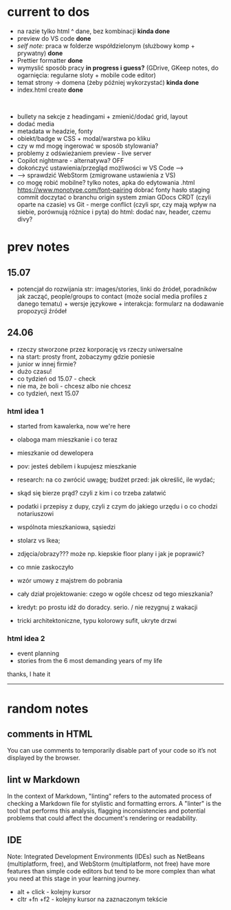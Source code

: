 # current to dos

- na razie tylko html ^ dane, bez kombinacji **kinda done**
- preview do VS code **done**
- _self note:_ praca w folderze współdzielonym (służbowy komp + prywatny) **done**
- Prettier formatter **done**
- wymyslić sposób pracy **in progress i guess?** (GDrive, GKeep notes, do ogarnięcia: regularne sloty + mobile code editor)
- temat strony -> domena (żeby później wykorzystać) **kinda done**
- index.html create **done**

<br>

- bullety na sekcje z headingami + zmienić/dodać grid, layout
- dodać media
- metadata w headzie, fonty
- obiekt/badge w CSS + modal/warstwa po kliku
- czy w md mogę ingerować w sposób stylowania?
- problemy z odświeżaniem preview - live server
- Copilot nightmare - alternatywa? OFF
- dokończyć ustawienia/przegląd możliwości w VS Code -->
- --> sprawdzić WebStorm (zmigrowane ustawienia z VS)
- co mogę robić mobilne? tylko notes, apka do edytowania .html
  https://www.monotype.com/font-pairing dobrać fonty
  hasło staging commit
  doczytać o branchu origin
  system zmian GDocs CRDT (czyli oparte na czasie) vs Git - merge conflict (czyli spr, czy mają wpływ na siebie, porównują różnice i pyta)
  do html: dodać nav, header, czemu divy?

# prev notes

## 15.07

- potencjał do rozwijania str: images/stories, linki do źródeł, poradników jak zacząć, people/groups to contact (może social media profiles z danego tematu) + wersje językowe + interakcja: formularz na dodawanie propozycji źródeł

## 24.06

- rzeczy stworzone przez korporację vs rzeczy uniwersalne
- na start: prosty front, zobaczymy gdzie poniesie
- junior w innej firmie?
- dużo czasu!
- co tydzień od 15.07 - check
- nie ma, że boli - chcesz albo nie chcesz
- co tydzień, next 15.07

### html idea 1

- started from kawalerka, now we're here
- olaboga mam mieszkanie i co teraz
- mieszkanie od dewelopera
- pov: jesteś debilem i kupujesz mieszkanie

- research: na co zwrócić uwagę; budżet przed: jak określić, ile wydać;
- skąd się bierze prąd? czyli z kim i co trzeba załatwić
- podatki i przepisy z dupy, czyli z czym do jakiego urzędu i o co chodzi notariuszowi
- wspólnota mieszkaniowa, sąsiedzi
- stolarz vs Ikea;
- zdjęcia/obrazy??? może np. kiepskie floor plany i jak je poprawić?
- co mnie zaskoczyło
- wzór umowy z majstrem do pobrania
- cały dział projektowanie: czego w ogóle chcesz od tego mieszkania?
- kredyt: po prostu idź do doradcy. serio. / nie rezygnuj z wakacji
- tricki architektoniczne, typu kolorowy sufit, ukryte drzwi

### html idea 2

- event planning
- stories from the 6 most demanding years of my life

thanks, I hate it

<hr>

# random notes

## comments in HTML 
<!-- code you want to disable -->

You can use comments to temporarily disable part of your code so it’s not displayed by the browser.


## lint w Markdown

In the context of Markdown, "linting" refers to the automated process of checking a Markdown file for stylistic and formatting errors. A "linter" is the tool that performs this analysis, flagging inconsistencies and potential problems that could affect the document's rendering or readability.

## IDE

Note: Integrated Development Environments (IDEs) such as NetBeans (multiplatform, free), and WebStorm (multiplatform, not free) have more features than simple code editors but tend to be more complex than what you need at this stage in your learning journey.


- alt + click - kolejny kursor
- cltr +fn +f2 - kolejny kursor na zaznaczonym tekście
